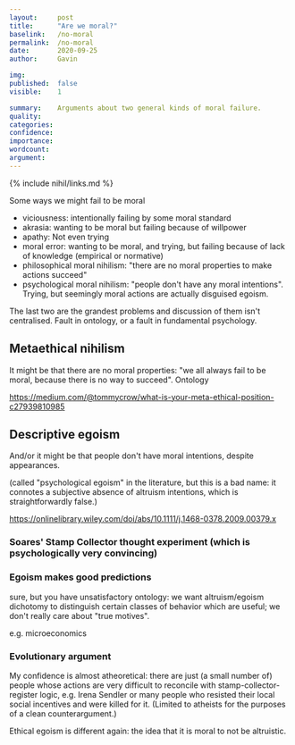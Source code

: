```yaml
---
layout:     post
title:      "Are we moral?"
baselink:   /no-moral
permalink:  /no-moral
date:       2020-09-25
author:     Gavin

img:        
published:  false
visible:    1

summary:    Arguments about two general kinds of moral failure.
quality:    
categories: 
confidence: 
importance: 
wordcount:  
argument:	
---
```


{%	include nihil/links.md	%}

Some ways we might fail to be moral

* viciousness: intentionally failing by some moral standard
* akrasia: wanting to be moral but failing because of willpower 
* apathy: Not even trying
* moral error: wanting to be moral, and trying, but failing because of lack of knowledge (empirical or normative)
* philosophical moral nihilism: "there are no moral properties to make actions succeed"
* psychological moral nihilism: "people don't have any moral intentions". Trying, but seemingly moral actions are actually disguised egoism.

The last two are the grandest problems and discussion of them isn't centralised. Fault in ontology, or a fault in fundamental psychology.


## Metaethical nihilism

It might be that there are no moral properties: "we all always fail to be moral, because there is no way to succeed". Ontology

https://medium.com/@tommycrow/what-is-your-meta-ethical-position-c27939810985
<!-- https://www.lesswrong.com/posts/jJsdXwvpKHPcHoCEs/categorization-of-meta-ethical-theories-a-flowchart -->



## Descriptive egoism

And/or it might be that people don't have moral intentions, despite appearances.

(called "psychological egoism" in the literature, but this is a bad name: it connotes a subjective absence of altruism intentions, which is straightforwardly false.)

https://onlinelibrary.wiley.com/doi/abs/10.1111/j.1468-0378.2009.00379.x

### Soares' Stamp Collector thought experiment (which is psychologically very convincing)


### Egoism makes good predictions

sure, but you have unsatisfactory ontology: we want altruism/egoism dichotomy to distinguish certain classes of behavior which are useful; we don't really care about "true motives".


e.g. microeconomics


<!-- My best guess for why egoism is so convincing is that it makes good predictions. I think the best example is various micro-economics models, which assume self-interest (utility maximization) among other unrealistic assumptions. -->

### Evolutionary argument

<!-- I don't know. I think it might be because evolution "pushed" us towards convergent instrumental subgoals. And these are well described with sort of utility maximization/egoism (as they aren't very altruistic and are somewhat easy to measure/conceptualize). -->

<!-- I don't know enough of evolution (and doubt it could be proved for humans) that convergent subgoals come first. But maybe there is room for computational experiments? -->

<!-- Toon Against value drift -->
My confidence is almost atheoretical: there are just (a small number of) people whose actions are very difficult to reconcile with stamp-collector-register logic, e.g. Irena Sendler or many people who resisted their local social incentives and were killed for it. (Limited to atheists for the purposes of a clean counterargument.)

<!-- Misha -->
<!-- I think one can also try street epistemology tools: what would convince/update you that humans act altruistically sometimes?

But in general it hard to disprove because values/optimization is quite flexible. But it is doubtful evolution didn't add anything but self-interest (e.g. self-sacrifice for enough family members e.g. kids).

I think of stamp-collector-register as a counter-argument to the simplistic and mechanical explanations of human behavior. I can imagine that one can say: "oh, she has a counter for the number of saved children". I think reacting to social incentives/maximizing these is a separate (much more specific) issue.

Stamps = it is useful to think about humans as if they are mechanistically optimizing some pre-programmed thingies.
Incentives = it is useful to think about humans as if they are optimizing these specific social thingies. -->
<!-- Both are occasionally useful; both are wrong if taken to extremes. Stamp collector is unsatisfactory because it is too broad and requires building towers of weird exceptions. -->


Ethical egoism is different again: the idea that it is moral to not be altruistic.
<!-- https://www.jstor.org/stable/4318686#:~:text=ETHICAL%20egoism%20is%20the%20view,egoism%20cannot%20make%20moral%20judgments. -->
<!-- https://philosophicaldisquisitions.blogspot.com/2009/12/egoism-by-kurt-baier-part-1.html -->
<!-- https://philosophicaldisquisitions.blogspot.com/2009/12/egoism-by-kurt-baier-part-2.html -->

<br><br>


